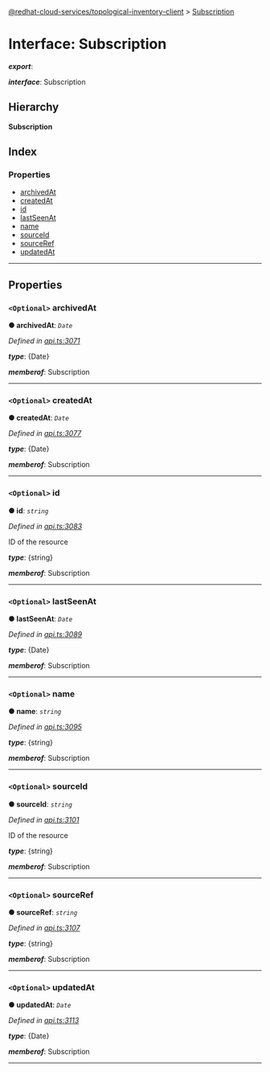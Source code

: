 [@redhat-cloud-services/topological-inventory-client](../README.md) > [Subscription](../interfaces/subscription.md)

# Interface: Subscription

*__export__*: 

*__interface__*: Subscription

## Hierarchy

**Subscription**

## Index

### Properties

* [archivedAt](subscription.md#archivedat)
* [createdAt](subscription.md#createdat)
* [id](subscription.md#id)
* [lastSeenAt](subscription.md#lastseenat)
* [name](subscription.md#name)
* [sourceId](subscription.md#sourceid)
* [sourceRef](subscription.md#sourceref)
* [updatedAt](subscription.md#updatedat)

---

## Properties

<a id="archivedat"></a>

### `<Optional>` archivedAt

**● archivedAt**: *`Date`*

*Defined in [api.ts:3071](https://github.com/RedHatInsights/javascript-clients/blob/master/packages/topological-inventory/api.ts#L3071)*

*__type__*: {Date}

*__memberof__*: Subscription

___
<a id="createdat"></a>

### `<Optional>` createdAt

**● createdAt**: *`Date`*

*Defined in [api.ts:3077](https://github.com/RedHatInsights/javascript-clients/blob/master/packages/topological-inventory/api.ts#L3077)*

*__type__*: {Date}

*__memberof__*: Subscription

___
<a id="id"></a>

### `<Optional>` id

**● id**: *`string`*

*Defined in [api.ts:3083](https://github.com/RedHatInsights/javascript-clients/blob/master/packages/topological-inventory/api.ts#L3083)*

ID of the resource

*__type__*: {string}

*__memberof__*: Subscription

___
<a id="lastseenat"></a>

### `<Optional>` lastSeenAt

**● lastSeenAt**: *`Date`*

*Defined in [api.ts:3089](https://github.com/RedHatInsights/javascript-clients/blob/master/packages/topological-inventory/api.ts#L3089)*

*__type__*: {Date}

*__memberof__*: Subscription

___
<a id="name"></a>

### `<Optional>` name

**● name**: *`string`*

*Defined in [api.ts:3095](https://github.com/RedHatInsights/javascript-clients/blob/master/packages/topological-inventory/api.ts#L3095)*

*__type__*: {string}

*__memberof__*: Subscription

___
<a id="sourceid"></a>

### `<Optional>` sourceId

**● sourceId**: *`string`*

*Defined in [api.ts:3101](https://github.com/RedHatInsights/javascript-clients/blob/master/packages/topological-inventory/api.ts#L3101)*

ID of the resource

*__type__*: {string}

*__memberof__*: Subscription

___
<a id="sourceref"></a>

### `<Optional>` sourceRef

**● sourceRef**: *`string`*

*Defined in [api.ts:3107](https://github.com/RedHatInsights/javascript-clients/blob/master/packages/topological-inventory/api.ts#L3107)*

*__type__*: {string}

*__memberof__*: Subscription

___
<a id="updatedat"></a>

### `<Optional>` updatedAt

**● updatedAt**: *`Date`*

*Defined in [api.ts:3113](https://github.com/RedHatInsights/javascript-clients/blob/master/packages/topological-inventory/api.ts#L3113)*

*__type__*: {Date}

*__memberof__*: Subscription

___

